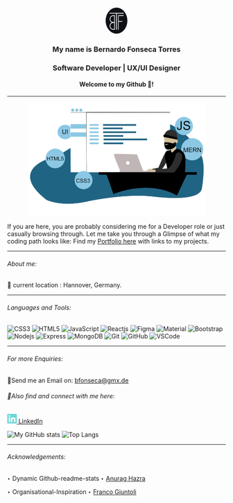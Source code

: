            





<p align="center"> <a href="https://myportfolio-bft.netlify.app/"><img src="https://github.com/BFTorres/BFTorres/blob/main/BFTlogo-circle.png" alt="BFT-Logo" margin="auto 0px" width="50" height="60"/></a>
</p>
<h3 align="center"> My name is Bernardo Fonseca Torres </h3>
<h3 align="center"> Software Developer | UX/UI Designer</h3> 
<h4 align="center"> Welcome to my Github 🥷!</h4>
 
<hr> 
<p align="center"> <a href="https://myportfolio-bft.netlify.app/"><img src="https://github.com/BFTorres/BFTorres/blob/main/IamBernardo.png" alt="stack-bft" margin="auto 0px" width="410" height="260"/></a></p>
 
 
 
 
 If you are here, you are probably considering me for a Developer role or just casually browsing through. 
 Let me take you through a Glimpse of what my coding path looks like: Find my <a href="https://myportfolio-bft.netlify.app">Portfolio here</a> with links to my projects.
 <hr>
 
 ###### About me: 

📍 current location : Hannover, Germany. 

 <hr> 

###### Languages and Tools:

![CSS3](https://img.shields.io/badge/-CSS3-1572B6?style=flat-square&logo=css3)
![HTML5](https://img.shields.io/badge/-HTML5-E34F26?style=flat-square&logo=html5&logoColor=white)
![JavaScript](https://img.shields.io/badge/javascript-%23323330.svg?style=flat-square&logo=javascript&logoColor=%23F7DF1E)
![Reactjs](https://img.shields.io/badge/-React-black?style=flat-square&logo=react)
![Figma](https://img.shields.io/badge/figma-%23F24E1E.svg?style=flat-square&logo=figma&logoColor=white)
![Material](https://img.shields.io/badge/-MaterialUI-black?style=flat-square&logo=material)
![Bootstrap](https://img.shields.io/badge/-Bootstrap-pink?style=flat-square&logo=bootstrap)
![Nodejs](https://img.shields.io/badge/-Nodejs-green?style=flat-square&logo=Node.js)
![Express](https://img.shields.io/badge/-Express-purple?style=flat-square&logo=express)
![MongoDB](https://img.shields.io/badge/MongoDB-%234ea94b.svg?style=flat-square&logo=mongodb&logoColor=white)
![Git](https://img.shields.io/badge/-Git-black?style=flat-square&logo=git)
![GitHub](https://img.shields.io/badge/-GitHub-181717?style=flat-square&logo=github)
![VSCode](https://img.shields.io/badge/-VS_Code-007ACC?style=flat-square&logo=visual-studio-code)

<hr>

###### For more Enquiries: 

📩Send me an Email on: <a href="mailto: bfonseca@gmx.de">bfonseca@gmx.de</a>

###### 🤝Also find and connect with me here:

<a href="https://www.linkedin.com/in/bernardo-fonseca-torres/"><img width="22" src="https://github.com/BFTorres/BFTorres/blob/main/linkedin.svg"> LinkedIn </a>
              



![My GitHub stats](https://github-readme-stats.vercel.app/api?username=BFTorres&hide=prs&show_icons=true&theme=dracula)
![Top Langs](https://github-readme-stats.vercel.app/api/top-langs/?username=BFTorres&layout=compact&theme=dracula)
<hr> 

###### Acknowledgements:

 ‣ Dynamic Github-readme-stats ‣ <a href="https://github.com/anuraghazra/github-readme-stats">Anurag Hazra</a>

 ‣ Organisational-Inspiration ‣ <a href="https://github.com/francogiuntoli">Franco Giuntoli</a>
 <!--
 <hr>
 
<img align="center" src="hhttps://github.com/BFTorres/BFTorres/blob/main/babyyodashow.gif" alt="baby_yoda" margin="auto 0px" width="550" height="370"/>



**BFTorres/BFTorres** is a ✨ _special_ ✨ repository because its `README.md` (this file) appears on your GitHub profile.

Here are some ideas to get you started:

- 🔭 I’m currently working on ...
- 🌱 I’m currently learning ...
- 👯 I’m looking to collaborate on ...
- 🤔 I’m looking for help with ...
- 💬 Ask me about ...
- 📫 How to reach me: ...
- 😄 Pronouns: ...
- ⚡ Fun fact: ...
-->
